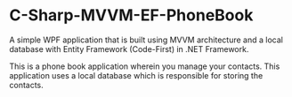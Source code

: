 # C-Sharp-MVVM-EF-PhoneBook
A simple WPF application that is built using MVVM architecture and a local database with Entity Framework (Code-First) in .NET Framework.

This is a phone book application wherein you manage your contacts. This application uses a local database which is responsible for storing the contacts.

